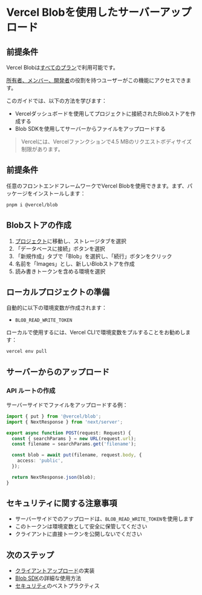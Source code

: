 # Vercel Blobを使用したサーバーアップロード

## 前提条件

Vercel Blobは[すべてのプラン](/docs/plans)で利用可能です。

[所有者、メンバー、開発者](/docs/rbac/access-roles#owner-member-developer-role)の役割を持つユーザーがこの機能にアクセスできます。

このガイドでは、以下の方法を学びます：

- Vercelダッシュボードを使用してプロジェクトに接続されたBlobストアを作成する
- Blob SDKを使用してサーバーからファイルをアップロードする

> Vercelには、Vercelファンクションで4.5 MBのリクエストボディサイズ制限があります。

## 前提条件

任意のフロントエンドフレームワークでVercel Blobを使用できます。まず、パッケージをインストールします：

```bash
pnpm i @vercel/blob
```

## Blobストアの作成

1. [プロジェクト](/docs/projects/overview)に移動し、ストレージタブを選択
2. 「データベースに接続」ボタンを選択
3. 「新規作成」タブで「Blob」を選択し、「続行」ボタンをクリック
4. 名前を「Images」とし、新しいBlobストアを作成
5. 読み書きトークンを含める環境を選択

## ローカルプロジェクトの準備

自動的に以下の環境変数が作成されます：
- `BLOB_READ_WRITE_TOKEN`

ローカルで使用するには、Vercel CLIで環境変数をプルすることをお勧めします：

```bash
vercel env pull
```

## サーバーからのアップロード

### API ルートの作成

サーバーサイドでファイルをアップロードする例：

```typescript
import { put } from '@vercel/blob';
import { NextResponse } from 'next/server';

export async function POST(request: Request) {
  const { searchParams } = new URL(request.url);
  const filename = searchParams.get('filename');

  const blob = await put(filename, request.body, {
    access: 'public',
  });

  return NextResponse.json(blob);
}
```

## セキュリティに関する注意事項

- サーバーサイドでのアップロードは、`BLOB_READ_WRITE_TOKEN`を使用します
- このトークンは環境変数として安全に保管してください
- クライアントに直接トークンを公開しないでください

## 次のステップ

- [クライアントアップロード](/docs/vercel-blob/client-upload)の実装
- [Blob SDK](/docs/vercel-blob/using-blob-sdk)の詳細な使用方法
- [セキュリティ](/docs/vercel-blob/security)のベストプラクティス
